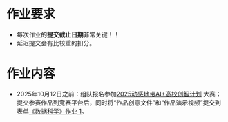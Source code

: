 # 作业要求
- 每次作业的**提交截止日期**非常关键！！
- 延迟提交会有比较重的扣分。

# 作业内容
- 2025年10月12日之前：组队报名参加[2025动感地带AI+高校创智计划](https://www.migufun.com/5gcampus/?pageId=102003) 大赛；提交参赛作品到竞赛平台后，同时将“作品创意文件”和“作品演示视频”提交到表单[《数据科学》作业 1](https://docs.qq.com/form/page/DYmJxbUZUV0ZiWktY)。